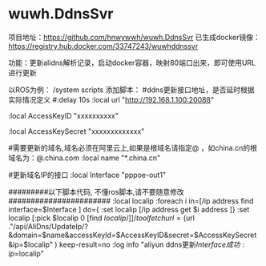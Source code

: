# wuwh.DdnsSvr

项目地址：https://github.com/hnwywwh/wuwh.DdnsSvr
已生成docker镜像：https://registry.hub.docker.com/33747243/wuwhddnssvr

功能：更新alidns解析记录，启动docker容器，映射80端口出来，即可使用URL进行更新

以ROS为例：
/system scripts
添加脚本：
#ddns更新接口地址，是否延时根据实际情况定义
#:delay 10s 
:local url "http://192.168.1.100:20088"

:local AccessKeyID "xxxxxxxxxx"

:local AccessKeySecret "xxxxxxxxxxxxx"

#需要更新的域名,域名必须在阿里云上,如果是根域名请指定@  ，如china.cn的根域名为：@.china.com
:local name "*.china.cn"

#更新域名IP的接口
:local Interface "pppoe-out1"

#########以下脚本代码, 不懂ros脚本,请不要随意修改#######################
:local localip
:foreach i in=[/ip address find interface=$Interface ] do={
:set localip [/ip address get $i address ]}
:set localip [:pick $localip 0 [find $localip /]]
/tool fetch url=($url ."/api/AliDns/UpdateIp/\?&domain=$name&accessKeyId=$AccessKeyID&secret=$AccessKeySecret&ip=$localip" ) keep-result=no
:log info "aliyun ddns更新$Interface成功:ip=$localip"
